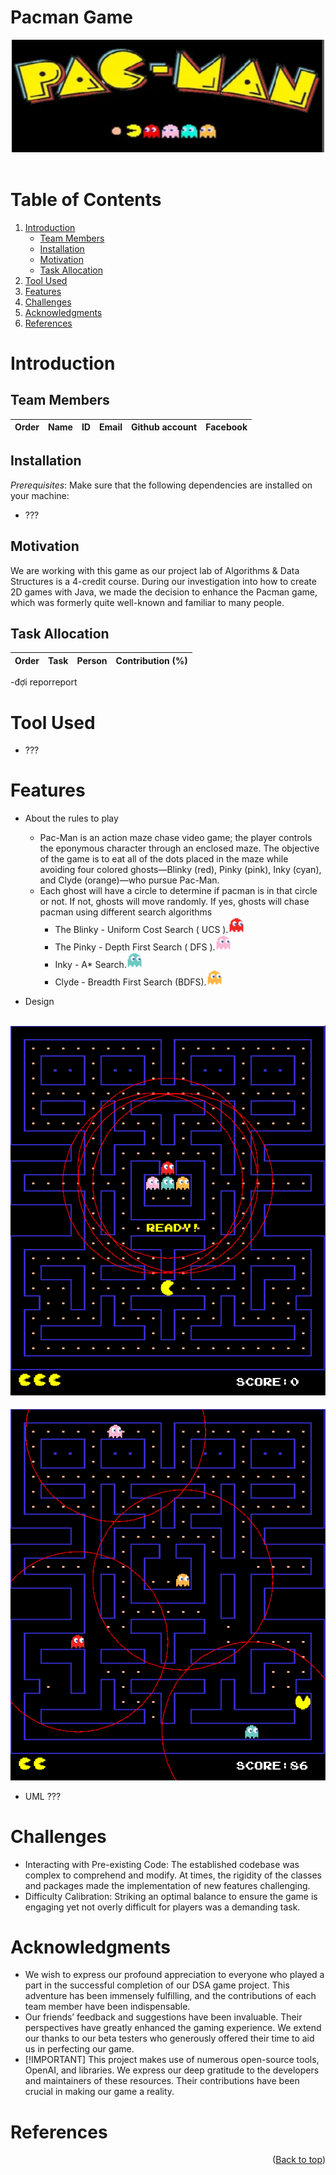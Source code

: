 # Pacman Game 
<div id="header" align="center">
<!-- PROJECT LOGO -->
   <img src="./logo.png" alt="Logo" width="500" height="180">
</div>
</br>

<!-- TABLE OF CONTENTS -->
# Table of Contents
  <ol>
    <li>
      <a href="#Introduction">Introduction</a>
      <ul>
        <li><a href="#Team-members">Team Members</a></li>
	<li><a href="#installation">Installation</a></li>
	<li><a href="#motivation">Motivation</a></li>
	<li><a href="#task-allocation">Task Allocation</a></li>      
      </ul>
    </li>
    <li><a href="#Tool-Used">Tool Used</a></li>
    <li><a href="#features">Features</a></li>
    <li><a href="#challenges">Challenges</a></li>
    <li><a href="#acknowledgments">Acknowledgments</a></li>
    <li><a href="#references">References</a></li>
  </ol>

<!-- ABOUT THE PROJECT -->
# Introduction 
<p align="justify">

</p>

<!-- TEAM MEMBERS -->
## Team Members 

| Order |         Name          |     ID      |                  Email                  |                       Github account                        |                              Facebook                              |
| :---: | :-------------------: | :---------: |:---------------------------------------:| :---------------------------------------------------------: | :----------------------------------------------------------------: |


<!-- INSTALLATION -->
## Installation 
*Prerequisites*: Make sure that the following dependencies are installed on your machine:
-  ???


<!-- MOTIVATION -->
## Motivation 
We are working with this game as our project lab of Algorithms & Data Structures is a 4-credit course. During our investigation into how to create 2D games with Java, we made the decision to enhance the Pacman game, which was formerly quite well-known and familiar to many people.


</p>

<!-- TASK ALLOCATION -->
## Task Allocation 
| Order | Task                                  |  Person   | Contribution (%) |
| :---- |:--------------------------------------| :-------: | :----------: |
-đợi reporreport

<!-- TOOL USED -->
# Tool Used 
- ???


<!-- FEATURES -->
# Features 
- About the rules to play
  - Pac-Man is an action maze chase video game; the player controls the eponymous character through an enclosed maze. The objective of the game is to eat all of the dots placed in the maze while avoiding four colored ghosts—Blinky (red), Pinky (pink), Inky (cyan), and Clyde (orange)—who pursue Pac-Man.
  - Each ghost will have a circle to determine if pacman is in that circle or not. If not, ghosts will move randomly. If yes, ghosts will chase pacman using different search algorithms
    + The Blinky - Uniform Cost Search ( UCS ).<img src="./src/resource/ghosts/blinky.png" alt="Blinky" width="25" height="25">
    + The Pinky - Depth First Search ( DFS ).<img src="./src/resource/ghosts/pinky.png" alt="Pinky" width="25" height="25">
    + Inky - A* Search.<img src="./src/resource/ghosts/Inky.png" alt="Inky" width="25" height="25">
    + Clyde - Breadth First Search (BDFS).<img src="./src/resource/ghosts/clyde.png" alt="Clyde" width="25" height="25">

- Design
  
![My Image](Design1.png)
----------------------------------------
![My Image](Design2.png)

- UML
???


<!-- CHALLENGES -->
# Challenges
- Interacting with Pre-existing Code: The established codebase was complex to comprehend and modify. At times, the rigidity of the classes and packages made the implementation of new features challenging.
- Difficulty Calibration: Striking an optimal balance to ensure the game is engaging yet not overly difficult for players was a demanding task.


<!-- ACKNOWLEDGMENTS -->
# Acknowledgments
- We wish to express our profound appreciation to everyone who played a part in the successful completion of our DSA game project. This adventure has been immensely fulfilling, and the contributions of each team member have been indispensable.
- Our friends’ feedback and suggestions have been invaluable. Their perspectives have greatly enhanced the gaming experience. We extend our thanks to our beta testers who generously offered their time to aid us in perfecting our game. 
- [!IMPORTANT]
This project makes use of numerous open-source tools, OpenAI, and libraries. We express our deep gratitude to the developers and maintainers of these resources. Their contributions have been crucial in making our game a reality.



<p align="justify">

</p>

<!-- REFERENCES -->
# References



<p align="right">(<a href="#header">Back to top</a>)</p>
